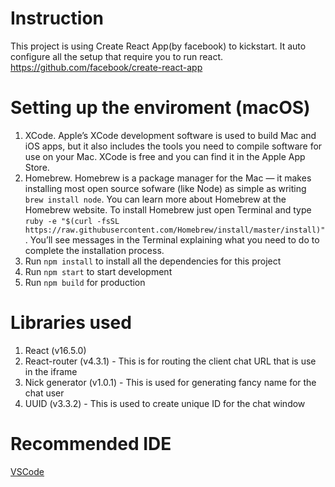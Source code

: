 # Instruction
This project is using Create React App(by facebook) to kickstart. It auto configure all the setup that require you to run react. https://github.com/facebook/create-react-app

# Setting up the enviroment (macOS)
1. XCode. Apple’s XCode development software is used to build Mac and iOS apps, but it also includes the tools you need to compile software for use on your Mac. XCode is free and you can find it in the Apple App Store.
2. Homebrew. Homebrew is a package manager for the Mac — it makes installing most open source sofware (like Node) as simple as writing `brew install node`. You can learn more about Homebrew at the Homebrew website. To install Homebrew just open Terminal and type `ruby -e "$(curl -fsSL https://raw.githubusercontent.com/Homebrew/install/master/install)"`. You’ll see messages in the Terminal explaining what you need to do to complete the installation process.
3. Run `npm install` to install all the dependencies for this project
4. Run `npm start` to start development
5. Run `npm build` for production

# Libraries used
1. React (v16.5.0)
2. React-router (v4.3.1) - This is for routing the client chat URL that is use in the iframe
3. Nick generator (v1.0.1) - This is used for generating fancy name for the chat user
4. UUID (v3.3.2) - This is used to create unique ID for the chat window

# Recommended IDE

[VSCode](https://code.visualstudio.com/)
